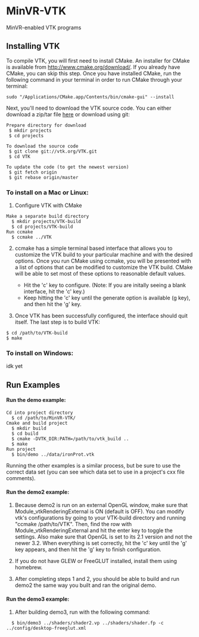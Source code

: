 # MinVR-VTK
MinVR-enabled VTK programs
## Installing VTK
To compile VTK, you will first need to install CMake. An installer for CMake is
available from http://www.cmake.org/download/. If you already have CMake, you can skip this step. Once you have installed CMake, run the following command in your terminal in order to run CMake through your terminal:
```
sudo "/Applications/CMake.app/Contents/bin/cmake-gui" --install
```

Next, you'll need to download the VTK source code. You can either download a zip/tar file [here](http://www.vtk.org/download/) or download using git:
```
Prepare directory for download
 $ mkdir projects
 $ cd projects

To download the source code 
 $ git clone git://vtk.org/VTK.git
 $ cd VTK
 
To update the code (to get the newest version)
 $ git fetch origin
 $ git rebase origin/master
```
### To install on a Mac or Linux:
1. Configure VTK with CMake
```
Make a separate build directory
  $ mkdir projects/VTK-build
  $ cd projects/VTK-build
Run ccmake
  $ ccmake ../VTK
```
2. ccmake has a simple terminal based interface that allows you to customize the VTK build to your particular machine and
with the desired options. Once you run CMake using ccmake, you will be presented with a list of options that can be modified to customize the VTK build. CMake will be able to set most of these options to reasonable default values. 
    - Hit the 'c' key to configure. (Note: If you are initally seeing a blank interface, hit the 'c' key.) 
    - Keep hitting the 'c' key until the generate option is available (g key), and then hit the 'g' key. 
    
3. Once VTK has been successfully configured, the interface should quit itself. The last step is to build VTK:
```
$ cd /path/to/VTK-build
$ make
```
### To install on Windows:
idk yet

## Run Examples
#### Run the demo example:
```
Cd into project directory
  $ cd /path/to/MinVR-VTK/
Cmake and build project
  $ mkdir build
  $ cd build
  $ cmake -DVTK_DIR:PATH=/path/to/vtk_build ..
  $ make
Run project
  $ bin/demo ../data/ironProt.vtk
```
Running the other examples is a similar process, but be sure to use the correct data set (you can see which data set to use in a project's cxx file comments). 

#### Run the demo2 example:
1. Because demo2 is run on an external OpenGL window, make sure that Module_vtkRenderingExternal is ON (default is OFF). You can modify vtk's configurations by going to your VTK-build directory and running "ccmake /path/to/VTK". Then, find the row with Module_vtkRenderingExternal and hit the enter key to toggle the settings. Also make sure that OpenGL is set to its 2.1 version and not the newer 3.2. When everything is set correctly, hit the 'c' key until the 'g' key appears, and then hit the 'g' key to finish configuration. 

2. If you do not have GLEW or FreeGLUT installed, install them using homebrew.

3. After completing steps 1 and 2, you should be able to build and run demo2 the same way you built and ran the original demo.

#### Run the demo3 example: 
1. After building demo3, run with the following command:
```
  $ bin/demo3 ../shaders/shader2.vp ../shaders/shader.fp -c ../config/desktop-freeglut.xml
```
